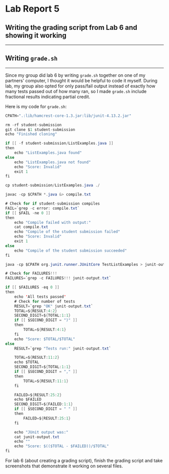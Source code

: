 # Lab Report 5 

## Writing the grading script from Lab 6 and showing it working

---

## Writing ```grade.sh```

---

Since my group did lab 6 by writing ```grade.sh``` together on one of my partners' computer, I thought it would be helpful to code it myself. During lab, my group also opted for only pass/fail output instead of exactly how many tests passed out of how many ran, so I made ```grade.sh``` include fractional results indicating partial credit.

Here is my code for ```grade.sh```:

```java
CPATH=".:lib/hamcrest-core-1.3.jar:lib/junit-4.13.2.jar"

rm -rf student-submission
git clone $1 student-submission
echo "Finished cloning"

if [[ -f student-submission/ListExamples.java ]]
then
    echo "ListExamples.java found"
else
    echo "ListExamples.java not found"
    echo "Score: Invalid"
    exit 1
fi

cp student-submission/ListExamples.java ./

javac -cp $CPATH *.java &> compile.txt

# Check for if student-submission compiles
FAIL=`grep -c error: compile.txt`
if [[ $FAIL -ne 0 ]] 
then
    echo "Compile failed with output:"
    cat compile.txt
    echo "Compile of the student submission failed"
    echo "Score: Invalid"
    exit 1
else
    echo "Compile of the student submission succeeded"
fi

java -cp $CPATH org.junit.runner.JUnitCore TestListExamples > junit-output.txt

# Check for FAILURES!!!
FAILURES=`grep -c FAILURES!!! junit-output.txt`

if [[ $FAILURES -eq 0 ]]
then 
    echo 'All tests passed'
    # Check for number of tests 
    RESULT=`grep "OK" junit-output.txt`
    TOTAL=${RESULT:4:2}
    SECOND_DIGIT=${TOTAL:1:1}
    if [[ $SECOND_DIGIT = ")" ]]
    then
        TOTAL=${RESULT:4:1}
    fi
    echo "Score: $TOTAL/$TOTAL"
else
    RESULT=`grep "Tests run:" junit-output.txt`

    TOTAL=${RESULT:11:2}
    echo $TOTAL
    SECOND_DIGIT=${TOTAL:1:1}
    if [[ $SECOND_DIGIT = "," ]]
    then
        TOTAL=${RESULT:11:1}
    fi

    FAILED=${RESULT:25:2}
    echo $FAILED
    SECOND_DIGIT=${FAILED:1:1}
    if [[ $SECOND_DIGIT = " " ]]
    then 
        FAILED=${RESULT:25:1}
    fi

    echo "JUnit output was:"
    cat junit-output.txt
    echo ""
    echo "Score: $(($TOTAL - $FAILED))/$TOTAL"
fi
```



For lab 6 (about creating a grading script), finish the grading script and take screenshots that demonstrate it working on several files.
